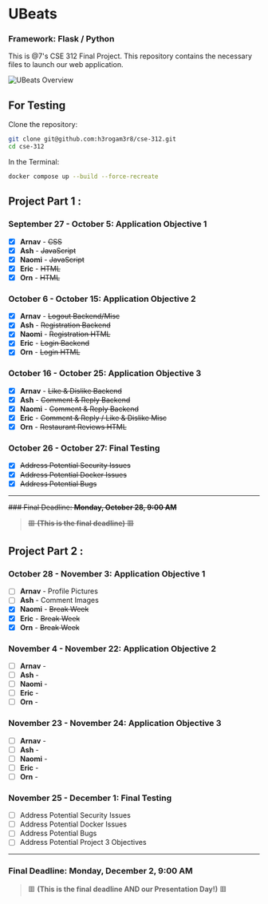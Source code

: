 # UBeats
### Framework: Flask / Python
This is @7's CSE 312 Final Project. This repository contains the necessary files to launch our web application. 

![UBeats Overview](static/video/docker.gif)

## For Testing

Clone the repository:

```bash
git clone git@github.com:h3rogam3r8/cse-312.git
cd cse-312
```

In the Terminal:

```bash
docker compose up --build --force-recreate
```

## Project Part 1 :

### September 27 - October 5: Application Objective 1
- [x] **Arnav** - ~~CSS~~
- [x] **Ash** - ~~JavaScript~~
- [x] **Naomi** - ~~JavaScript~~
- [x] **Eric** - ~~HTML~~
- [x] **Orn** - ~~HTML~~

### October 6 - October 15: Application Objective 2
- [x] **Arnav** - ~~Logout Backend/Misc~~
- [x] **Ash** - ~~Registration Backend~~
- [x] **Naomi** - ~~Registration HTML~~
- [x] **Eric** - ~~Login Backend~~
- [x] **Orn** - ~~Login HTML~~

### October 16 - October 25: Application Objective 3
- [x] **Arnav** - ~~Like & Dislike Backend~~
- [x] **Ash** - ~~Comment & Reply Backend~~
- [x] **Naomi** - ~~Comment & Reply Backend~~
- [x] **Eric** - ~~Comment & Reply / Like & Dislike Misc~~
- [x] **Orn** - ~~Restaurant Reviews HTML~~

### October 26 - October 27: Final Testing
- [x] ~~Address Potential Security Issues~~
- [x] ~~Address Potential Docker Issues~~
- [x] ~~Address Potential Bugs~~

---
~~### Final Deadline: **Monday, October 28, 9:00 AM**~~
> ~~🟥 **(This is the final deadline)** 🟥~~

## Project Part 2 :

### October 28 - November 3: Application Objective 1
- [ ] **Arnav** - Profile Pictures
- [ ] **Ash** - Comment Images
- [x] **Naomi** - ~~Break Week~~
- [x] **Eric** - ~~Break Week~~
- [x] **Orn** - ~~Break Week~~

### November 4 - November 22: Application Objective 2
- [ ] **Arnav** - 
- [ ] **Ash** - 
- [ ] **Naomi** - 
- [ ] **Eric** - 
- [ ] **Orn** - 

### November 23 - November 24: Application Objective 3
- [ ] **Arnav** - 
- [ ] **Ash** - 
- [ ] **Naomi** - 
- [ ] **Eric** - 
- [ ] **Orn** -

### November 25 - December 1: Final Testing
- [ ] Address Potential Security Issues
- [ ] Address Potential Docker Issues
- [ ] Address Potential Bugs
- [ ] Address Potential Project 3 Objectives

---
### Final Deadline: **Monday, December 2, 9:00 AM** 
> 🟥 **(This is the final deadline **AND** our Presentation Day!)** 🟥

